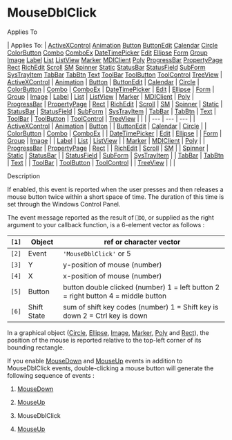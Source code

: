 




<h1 class="heading"><span class="name">MouseDblClick</span></h1>

Applies To

| Applies To: | [ActiveXControl](./activexcontrol.md) [Animation](./animation.md) [Button](./button.md) [ButtonEdit](./buttonedit.md) [Calendar](./calendar.md) [Circle](./circle.md) [ColorButton](./colorbutton.md) [Combo](./combo.md) [ComboEx](./comboex.md) [DateTimePicker](./datetimepicker.md) [Edit](./edit.md) [Ellipse](./ellipse.md) [Form](./form.md) [Group](./group.md) [Image](./image.md) [Label](./label.md) [List](./list.md) [ListView](./listview.md) [Marker](./marker.md) [MDIClient](./mdiclient.md) [Poly](./poly.md) [ProgressBar](./progressbar.md) [PropertyPage](./propertypage.md) [Rect](./rect.md) [RichEdit](./richedit.md) [Scroll](./scroll.md) [SM](./sm.md) [Spinner](./spinner.md) [Static](./static.md) [StatusBar](./statusbar.md) [StatusField](./statusfield.md) [SubForm](./subform.md) [SysTrayItem](./systrayitem.md) [TabBar](./tabbar.md) [TabBtn](./tabbtn.md) [Text](./text.md) [ToolBar](./toolbar.md) [ToolButton](./toolbutton.md) [ToolControl](./toolcontrol.md) [TreeView](./treeview.md) | [ActiveXControl](./activexcontrol.md) | [Animation](./animation.md) | [Button](./button.md) | [ButtonEdit](./buttonedit.md) | [Calendar](./calendar.md) | [Circle](./circle.md) | [ColorButton](./colorbutton.md) | [Combo](./combo.md) | [ComboEx](./comboex.md) | [DateTimePicker](./datetimepicker.md) | [Edit](./edit.md) | [Ellipse](./ellipse.md) | [Form](./form.md) | [Group](./group.md) | [Image](./image.md) | [Label](./label.md) | [List](./list.md) | [ListView](./listview.md) | [Marker](./marker.md) | [MDIClient](./mdiclient.md) | [Poly](./poly.md) | [ProgressBar](./progressbar.md) | [PropertyPage](./propertypage.md) | [Rect](./rect.md) | [RichEdit](./richedit.md) | [Scroll](./scroll.md) | [SM](./sm.md) | [Spinner](./spinner.md) | [Static](./static.md) | [StatusBar](./statusbar.md) | [StatusField](./statusfield.md) | [SubForm](./subform.md) | [SysTrayItem](./systrayitem.md) | [TabBar](./tabbar.md) | [TabBtn](./tabbtn.md) | [Text](./text.md) | [ToolBar](./toolbar.md) | [ToolButton](./toolbutton.md) | [ToolControl](./toolcontrol.md) | [TreeView](./treeview.md) |  |  |
| --- | --- | ---  |
| [ActiveXControl](./activexcontrol.md) | [Animation](./animation.md) | [Button](./button.md) |
| [ButtonEdit](./buttonedit.md) | [Calendar](./calendar.md) | [Circle](./circle.md) |
| [ColorButton](./colorbutton.md) | [Combo](./combo.md) | [ComboEx](./comboex.md) |
| [DateTimePicker](./datetimepicker.md) | [Edit](./edit.md) | [Ellipse](./ellipse.md) |
| [Form](./form.md) | [Group](./group.md) | [Image](./image.md) |
| [Label](./label.md) | [List](./list.md) | [ListView](./listview.md) |
| [Marker](./marker.md) | [MDIClient](./mdiclient.md) | [Poly](./poly.md) |
| [ProgressBar](./progressbar.md) | [PropertyPage](./propertypage.md) | [Rect](./rect.md) |
| [RichEdit](./richedit.md) | [Scroll](./scroll.md) | [SM](./sm.md) |
| [Spinner](./spinner.md) | [Static](./static.md) | [StatusBar](./statusbar.md) |
| [StatusField](./statusfield.md) | [SubForm](./subform.md) | [SysTrayItem](./systrayitem.md) |
| [TabBar](./tabbar.md) | [TabBtn](./tabbtn.md) | [Text](./text.md) |
| [ToolBar](./toolbar.md) | [ToolButton](./toolbutton.md) | [ToolControl](./toolcontrol.md) |
| [TreeView](./treeview.md) |  |  |


Description


If enabled, this event is reported when the user presses and then releases a mouse button twice within a short space of time. The duration of this time is set through the Windows Control Panel.


The event message reported as the result of `⎕DQ`, or supplied as the right argument to your callback function, is a 6-element vector as follows :

| `[1]` | Object | ref or character vector |
| --- | --- | ---  |
| `[2]` | Event | `'MouseDblClick'` or 5 |
| `[3]` | Y | y-position of mouse (number) |
| `[4]` | X | x-position of mouse (number) |
| `[5]` | Button | button double clicked (number) 1 = left button 2 = right button 4 = middle button |
| `[6]` | Shift State | sum of shift key codes (number) 1 = Shift key is down 2 = Ctrl key is down |


In a graphical object ([Circle](./circle.md), [Ellipse](./ellipse.md), [Image](./image.md), [Marker](./marker.md), [Poly](./poly.md) and [Rect](./rect.md)), the position of the mouse is reported relative to the top-left corner of its bounding rectangle.


If you enable [MouseDown](./mousedown.md) and [MouseUp](./mouseup.md) events in addition to MouseDblClick events, double-clicking a mouse button will generate the following sequence of events :

1. [MouseDown](./mousedown.md)

2. [MouseUp](./mouseup.md)

3. MouseDblClick
4. [MouseUp](./mouseup.md)




